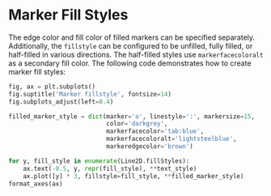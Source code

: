 # Marker Fill Styles

The edge color and fill color of filled markers can be specified separately. Additionally, the `fillstyle` can be configured to be unfilled, fully filled, or half-filled in various directions. The half-filled styles use `markerfacecoloralt` as a secondary fill color. The following code demonstrates how to create marker fill styles:

```python
fig, ax = plt.subplots()
fig.suptitle('Marker fillstyle', fontsize=14)
fig.subplots_adjust(left=0.4)

filled_marker_style = dict(marker='o', linestyle=':', markersize=15,
                           color='darkgrey',
                           markerfacecolor='tab:blue',
                           markerfacecoloralt='lightsteelblue',
                           markeredgecolor='brown')

for y, fill_style in enumerate(Line2D.fillStyles):
    ax.text(-0.5, y, repr(fill_style), **text_style)
    ax.plot([y] * 3, fillstyle=fill_style, **filled_marker_style)
format_axes(ax)
```
